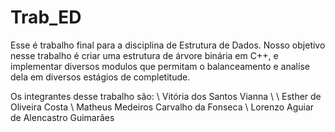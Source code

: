 # Trab_ED
Esse é trabalho final para a disciplina de Estrutura de Dados. Nosso objetivo nesse trabalho é criar uma estrutura de árvore binária em C++, e implementar diversos
modulos que permitam o balanceamento e analíse dela em diversos estágios de completitude.

Os integrantes desse trabalho são:
\\ Vitória dos Santos Vianna \\
\\ Esther de Oliveira Costa
\\ Matheus Medeiros Carvalho da Fonseca
\\ Lorenzo Aguiar de Alencastro Guimarães


